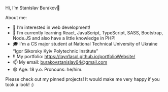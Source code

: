 Hi, I’m Stanislav Burakov👋


About me:
- 👀 I’m interested in web development!
- 🌱 I’m currently learning React, JavaScript, TypeScript, SASS, Bootstrap, Node.JS and also have a little knowledge in PHP!
- 🎓 I'm a CS major student at National Technical University of Ukraine “Igor Sikorsky Kyiv Polytechnic Institute”
- ‼️ My portfolio: https://layn1asol.github.io/portfolioWebsite/
- 📫 My email: burakovstanislav64@gmail.com
- 😄 Age: 18 y.o. Pronouns: he/him.


Please check out my pinned projects! It would make me very happy if you took a look! :)
